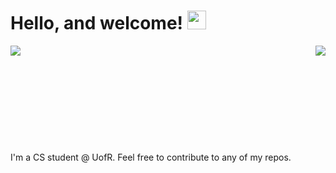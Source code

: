 # Hello, and welcome! <img src="https://raw.githubusercontent.com/MartinHeinz/MartinHeinz/master/wave.gif" width="30px">

<img align="right" src="https://github-readme-stats.vercel.app/api/top-langs/?username=aleksagavric&theme=radical">
<img align="left" src="https://github-readme-stats.vercel.app/api?username=aleksagavric&show_icons=true&theme=radical">

<br/><br/><br/><br/><br/><br/><br/><br/><br/><br/>
I'm a CS student @ UofR. Feel free to contribute to any of my repos. 
